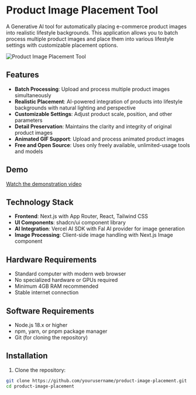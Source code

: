 # Product Image Placement Tool

A Generative AI tool for automatically placing e-commerce product images into realistic lifestyle backgrounds. This application allows you to batch process multiple product images and place them into various lifestyle settings with customizable placement options.

![Product Image Placement Tool](https://i.imgur.com/example.png)

## Features

- **Batch Processing**: Upload and process multiple product images simultaneously
- **Realistic Placement**: AI-powered integration of products into lifestyle backgrounds with natural lighting and perspective
- **Customizable Settings**: Adjust product scale, position, and other parameters
- **Detail Preservation**: Maintains the clarity and integrity of original product images
- **Animated GIF Support**: Upload and process animated product images
- **Free and Open Source**: Uses only freely available, unlimited-usage tools and models

## Demo

[Watch the demonstration video](https://youtu.be/example)

## Technology Stack

- **Frontend**: Next.js with App Router, React, Tailwind CSS
- **UI Components**: shadcn/ui component library
- **AI Integration**: Vercel AI SDK with Fal AI provider for image generation
- **Image Processing**: Client-side image handling with Next.js Image component

## Hardware Requirements

- Standard computer with modern web browser
- No specialized hardware or GPUs required
- Minimum 4GB RAM recommended
- Stable internet connection

## Software Requirements

- Node.js 18.x or higher
- npm, yarn, or pnpm package manager
- Git (for cloning the repository)

## Installation

1. Clone the repository:

```bash
git clone https://github.com/yourusername/product-image-placement.git
cd product-image-placement

